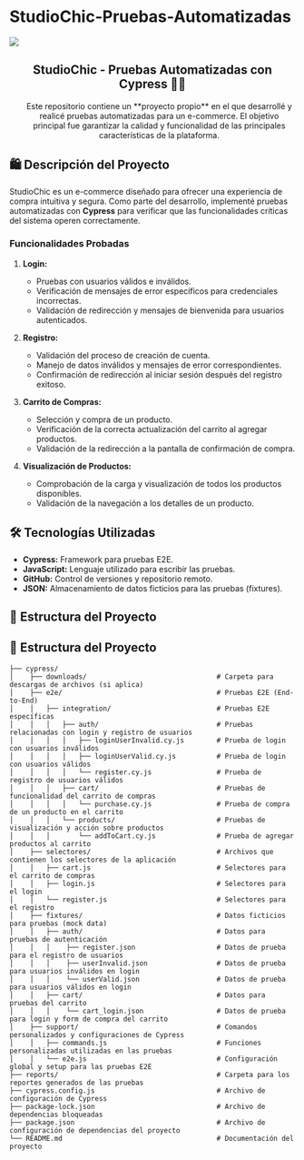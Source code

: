# StudioChic-Pruebas-Automatizadas

<img align="center" src="https://user-images.githubusercontent.com/73097560/115834477-dbab4500-a447-11eb-908a-139a6edaec5c.gif">

<h2 align="center"> StudioChic - Pruebas Automatizadas con Cypress 👩‍💻 </h2>



<div id="user-content-toc">
  <ul align="center">
    Este repositorio contiene un **proyecto propio** en el que desarrollé y realicé pruebas automatizadas para un e-commerce. El objetivo principal fue garantizar la calidad y funcionalidad de las principales características de la plataforma.
  <ul>
</div>

## 🛍️ Descripción del Proyecto
StudioChic es un e-commerce diseñado para ofrecer una experiencia de compra intuitiva y segura. Como parte del desarrollo, implementé pruebas automatizadas con **Cypress** para verificar que las funcionalidades críticas del sistema operen correctamente.

### Funcionalidades Probadas

1. **Login:**
   - Pruebas con usuarios válidos e inválidos.
   - Verificación de mensajes de error específicos para credenciales incorrectas.
   - Validación de redirección y mensajes de bienvenida para usuarios autenticados.

2. **Registro:**
   - Validación del proceso de creación de cuenta.
   - Manejo de datos inválidos y mensajes de error correspondientes.
   - Confirmación de redirección al iniciar sesión después del registro exitoso.

3. **Carrito de Compras:**
   - Selección y compra de un producto.
   - Verificación de la correcta actualización del carrito al agregar productos.
   - Validación de la redirección a la pantalla de confirmación de compra.

4. **Visualización de Productos:**
   - Comprobación de la carga y visualización de todos los productos disponibles.
   - Validación de la navegación a los detalles de un producto.

## 🛠️ Tecnologías Utilizadas

- **Cypress:** Framework para pruebas E2E.
- **JavaScript:** Lenguaje utilizado para escribir las pruebas.
- **GitHub:** Control de versiones y repositorio remoto.
- **JSON:** Almacenamiento de datos ficticios para las pruebas (fixtures).

## 📂 Estructura del Proyecto

## 📂 Estructura del Proyecto

```plaintext
├── cypress/
│    ├── downloads/                                # Carpeta para descargas de archivos (si aplica)
│    ├── e2e/                                      # Pruebas E2E (End-to-End)
│    │   ├── integration/                          # Pruebas E2E específicas
│    │   │   ├── auth/                             # Pruebas relacionadas con login y registro de usuarios
│    │   │   │   ├── loginUserInvalid.cy.js        # Prueba de login con usuarios inválidos
│    │   │   │   ├── loginUserValid.cy.js          # Prueba de login con usuarios válidos
│    │   │   │   └── register.cy.js                # Prueba de registro de usuarios válidos
│    │   │   ├── cart/                             # Pruebas de funcionalidad del carrito de compras
│    │   │   │   └── purchase.cy.js                # Prueba de compra de un producto en el carrito
│    │   │   └── products/                         # Pruebas de visualización y acción sobre productos
│    │   │       └── addToCart.cy.js               # Prueba de agregar productos al carrito
│    ├── selectores/                               # Archivos que contienen los selectores de la aplicación
│    │   ├── cart.js                               # Selectores para el carrito de compras
│    │   ├── login.js                              # Selectores para el login 
│    │   └── register.js                           # Selectores para el registro
│    ├── fixtures/                                 # Datos ficticios para pruebas (mock data)
│    │   ├── auth/                                 # Datos para pruebas de autenticación
│    │   │    ├── register.json                    # Datos de prueba para el registro de usuarios
│    │   │    ├── userInvalid.json                 # Datos de prueba para usuarios inválidos en login
│    │   │    └── userValid.json                   # Datos de prueba para usuarios válidos en login
│    │   ├── cart/                                 # Datos para pruebas del carrito
│    │   │    └── cart_login.json                  # Datos de prueba para login y form de compra del carrito
│    ├── support/                                  # Comandos personalizados y configuraciones de Cypress
│    │   ├── commands.js                           # Funciones personalizadas utilizadas en las pruebas
│    │   └── e2e.js                                # Configuración global y setup para las pruebas E2E
├── reports/                                       # Carpeta para los reportes generados de las pruebas
├── cypress.config.js                              # Archivo de configuración de Cypress
├── package-lock.json                              # Archivo de dependencias bloqueadas
├── package.json                                   # Archivo de configuración de dependencias del proyecto
└── README.md                                      # Documentación del proyecto

